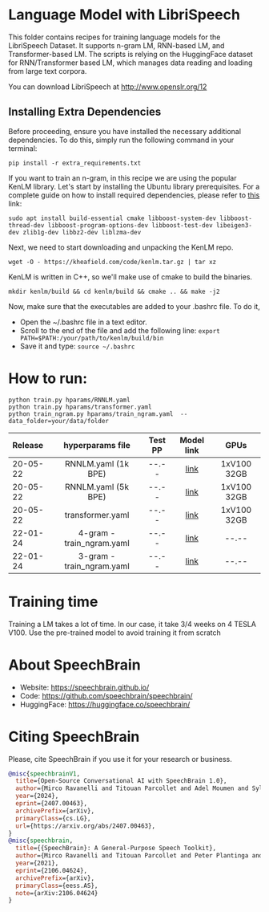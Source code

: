 # Language Model with LibriSpeech
This folder contains recipes for training language models for the LibriSpeech Dataset.
It supports n-gram LM, RNN-based LM, and Transformer-based LM.
The scripts is relying on the HuggingFace dataset for RNN/Transformer based LM, which manages data reading and loading from
large text corpora.

You can download LibriSpeech at http://www.openslr.org/12

## Installing Extra Dependencies

Before proceeding, ensure you have installed the necessary additional dependencies. To do this, simply run the following command in your terminal:

```
pip install -r extra_requirements.txt
```

If you want to train an n-gram, in this recipe we are using  the popular KenLM library. Let's start by installing the Ubuntu library prerequisites. For a complete guide on how to install required dependencies, please refer to [this](https://kheafield.com/code/kenlm/dependencies/) link:
 ```
 sudo apt install build-essential cmake libboost-system-dev libboost-thread-dev libboost-program-options-dev libboost-test-dev libeigen3-dev zlib1g-dev libbz2-dev liblzma-dev
 ```

 Next, we need to start downloading and unpacking the KenLM repo.
 ```
 wget -O - https://kheafield.com/code/kenlm.tar.gz | tar xz
 ```

KenLM is written in C++, so we'll make use of cmake to build the binaries.
 ```
mkdir kenlm/build && cd kenlm/build && cmake .. && make -j2
 ```

Now, make sure that the executables are added to your .bashrc file. To do it,
- Open the ~/.bashrc file in a text editor.
- Scroll to the end of the file and add the following line:  ```export PATH=$PATH:/your/path/to/kenlm/build/bin ```
- Save it and type:  `source ~/.bashrc `

# How to run:
```shell
python train.py hparams/RNNLM.yaml
python train.py hparams/transformer.yaml
python train_ngram.py hparams/train_ngram.yaml  --data_folder=your/data/folder
```

| Release | hyperparams file | Test PP | Model link | GPUs |
| :---     | :---: | :---: | :---: | :---: |
| 20-05-22 | RNNLM.yaml (1k BPE) | --.-- | [link](https://www.dropbox.com/sh/8xpybezuv70ibcg/AAByv2NuNv_ZFXuDdG89-MVPa?dl=0) | 1xV100 32GB |
| 20-05-22 | RNNLM.yaml (5k BPE) | --.-- | [link](https://www.dropbox.com/sh/8462ef441wvava2/AABNfHr07J_0SsdaM1yO5qkxa?dl=0) | 1xV100 32GB |
| 20-05-22 | transformer.yaml | --.-- | [link](https://www.dropbox.com/sh/6uwqlw2tvv3kiy6/AACgvTR5jihyMrugBrpZPFNha?dl=0) | 1xV100 32GB |
| 22-01-24 | 4-gram - train_ngram.yaml | --.-- | [link](https://www.dropbox.com/scl/fi/kkd5jrwthpahn4t7e7sgk/4gram_lm.arpa?rlkey=mc820i9bugpi3oxtwwd6ulz0b&dl=0) | --.-- |
| 22-01-24 | 3-gram - train_ngram.yaml | --.-- | [link](https://www.dropbox.com/scl/fi/juryiq2e50bsbdy1qx540/3gram_lm.arpa?rlkey=3ntfnkn6zxda9memm5zh1mmt9&dl=0) | --.-- |

# Training time
Training a LM takes a lot of time. In our case, it take 3/4 weeks on 4 TESLA V100. Use the pre-trained model to avoid training it from scratch


# **About SpeechBrain**
- Website: https://speechbrain.github.io/
- Code: https://github.com/speechbrain/speechbrain/
- HuggingFace: https://huggingface.co/speechbrain/


# **Citing SpeechBrain**
Please, cite SpeechBrain if you use it for your research or business.

```bibtex
@misc{speechbrainV1,
  title={Open-Source Conversational AI with SpeechBrain 1.0},
  author={Mirco Ravanelli and Titouan Parcollet and Adel Moumen and Sylvain de Langen and Cem Subakan and Peter Plantinga and Yingzhi Wang and Pooneh Mousavi and Luca Della Libera and Artem Ploujnikov and Francesco Paissan and Davide Borra and Salah Zaiem and Zeyu Zhao and Shucong Zhang and Georgios Karakasidis and Sung-Lin Yeh and Pierre Champion and Aku Rouhe and Rudolf Braun and Florian Mai and Juan Zuluaga-Gomez and Seyed Mahed Mousavi and Andreas Nautsch and Xuechen Liu and Sangeet Sagar and Jarod Duret and Salima Mdhaffar and Gaelle Laperriere and Mickael Rouvier and Renato De Mori and Yannick Esteve},
  year={2024},
  eprint={2407.00463},
  archivePrefix={arXiv},
  primaryClass={cs.LG},
  url={https://arxiv.org/abs/2407.00463},
}
@misc{speechbrain,
  title={{SpeechBrain}: A General-Purpose Speech Toolkit},
  author={Mirco Ravanelli and Titouan Parcollet and Peter Plantinga and Aku Rouhe and Samuele Cornell and Loren Lugosch and Cem Subakan and Nauman Dawalatabad and Abdelwahab Heba and Jianyuan Zhong and Ju-Chieh Chou and Sung-Lin Yeh and Szu-Wei Fu and Chien-Feng Liao and Elena Rastorgueva and François Grondin and William Aris and Hwidong Na and Yan Gao and Renato De Mori and Yoshua Bengio},
  year={2021},
  eprint={2106.04624},
  archivePrefix={arXiv},
  primaryClass={eess.AS},
  note={arXiv:2106.04624}
}
```
